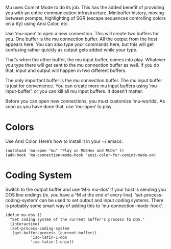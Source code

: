Mu uses Comint Mode to do its job. This has the added benefit of
providing you with an entire communication infrastructure. Minibuffer
history, moving between prompts, highlighting of SGR (escape sequences
controlling colors on a tty) using Ansi Color, etc.

Use ‘mu-open’ to open a new connection. This will create two buffers
for you. One buffer is the mu connection buffer. All the output from
the host appears here. You can also type your commands here, but this
will get confusing rather quickly as output gets added while your
type.

That’s when the other buffer, the mu input buffer, comes into play.
Whatever you type there will get sent to the mu connection buffer as
well. If you do that, input and output will happen in two different
buffers.

The only important buffer is the mu connection buffer. The mu input
buffer is just for convenience. You can create more mu input buffers
using ‘mu-input-buffer’, or you can kill all mu input buffers. It
doesn’t matter.

Before you can open new connections, you must customize ‘mu-worlds’.
As soon as you have done that, use ‘mu-open’ to play.

Colors
======

Use Ansi Color. Here’s how to install it in your ~/.emacs:

    (autoload 'mu-open "mu" "Play on MUSHes and MUDs" t)
    (add-hook 'mu-connection-mode-hook 'ansi-color-for-comint-mode-on)

Coding System
=============

Switch to the output buffer and use ‘M-x mu-dos’ if your host is
sending you DOS line endings (ie. you have a ^M at the end of every
line). ‘set-process-coding-system’ can be used to set output and input
coding systems. There is probably some smart way of adding this to
‘mu-connection-mode-hook’.

    (defun mu-dos ()
      "Set coding system of the current buffer's process to DOS."
      (interactive)
      (set-process-coding-system 
       (get-buffer-process (current-buffer))
			   'iso-latin-1-dos
			   'iso-latin-1-unix))
